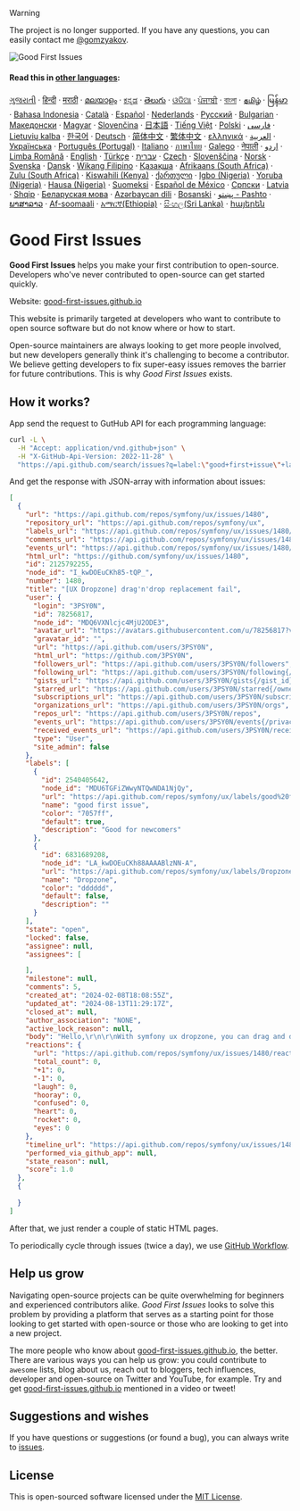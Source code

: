 > [!WARNING]
> The project is no longer supported. If you have any questions, you can easily contact me [@gomzyakov](https://github.com/gomzyakov).

![Good First Issues](./assets/github/social-preview.png)

#### Read this in [other languages](translations/Translations.md):

[ગુજરાતી](translations/README.guj.md)
&middot; [हिन्दी](translations/README.hi.md)
&middot; [मराठी](translations/README.mr.md)
&middot; [മലയാളം](translations/README.ml.md)
&middot; [ಕನ್ನಡ](translations/README.ka.md)
&middot; [తెలుగు](translations/README.te.md)
&middot; [ଓଡିଆ](translations/README.od.md)
&middot; [ਪੰਜਾਬੀ](translations/README.pb.md)
&middot; [বাংলা](translations/README.bn.md)
&middot; [தமிழ்](translations/README.ta.md)
&middot; [မြန်မာ](translations/README.mm_unicode.md)
&middot; [Bahasa Indonesia](translations/README.id.md)
&middot; [Català](translations/README.ca.md)
&middot; [Español](translations/README.es.md)
&middot; [Nederlands](translations/README.nl.md)
&middot; [Русский](translations/README.ru.md)
&middot; [Bulgarian](translations/README.bg.md)
&middot; [Македонски](translations/README.mk.md)
&middot; [Magyar](translations/README.hu.md)
&middot; [Slovenčina](translations/README.slk.md)
&middot; [日本語](translations/README.ja.md)
&middot; [Tiếng Việt](translations/README.vn.md)
&middot; [Polski](translations/README.pl.md)
&middot; [فارسی](translations/README.fa.md)
&middot; [Lietuvių kalba](translations/README.lt.md)
&middot; [한국어](translations/README.ko.md)
&middot; [Deutsch](translations/README.de.md)
&middot; [简体中文](translations/README.zh-cn.md)
&middot; [繁体中文](translations/README.zh-tw.md)
&middot; [ελληνικά](translations/README.gr.md)
&middot; [العربية](translations/README.ar.md)
&middot; [Українська](translations/README.ua.md)
&middot; [Português (Portugal)](translations/README.pt-pt.md)
&middot; [Italiano](translations/README.it.md)
&middot; [ภาษาไทย](translations/README.th.md)
&middot; [Galego](translations/README.gl.md)
&middot; [नेपाली](translations/README.np.md)
&middot; [اردو](translations/README.ur.md)
&middot; [Limba Română](translations/README.ro.md)
&middot; [English](README.md)
&middot; [Türkçe](translations/README.tr.md)
&middot; [עברית](translations/README.hb.md)
&middot; [Czech](translations/README.cs.md)
&middot; [Slovenščina](translations/README.sl.md)
&middot; [Norsk](translations/README.no.md)
&middot; [Svenska](translations/README.se.md)
&middot; [Dansk](translations/README.da.md)
&middot; [Wikang Filipino](translations/README.tl.md)
&middot; [Қазақша](translations/README.kz.md)
&middot; [Afrikaans (South Africa)](translations/README.afk.md)
&middot; [Zulu (South Africa)](translations/README.zul.md)
&middot; [Kiswahili (Kenya)](translations/README.kws.md)
&middot; [ქართული](translations/README.ge.md)
&middot; [Igbo (Nigeria)](translations/README.igb.md)
&middot; [Yoruba (Nigeria)](translations/README.yor.md)
&middot; [Hausa (Nigeria)](translations/README.hau.md)
&middot; [Suomeksi](translations/README.fi.md)
&middot; [Español de México](translations/README.mx.md)
&middot; [Српски](translations/README.sr.md)
&middot; [Latvia](translations/README.lv.md)
&middot; [Shqip](translations/README.al.md)
&middot; [Беларуская мова](translations/README.by.md)
&middot; [Azərbaycan dili](translations/README.aze.md)
&middot; [Bosanski](translations/README.bih.md)
&middot; [پښتو - Pashto](translations/README.ps.md)
&middot; [ພາສາລາວ](translations/README.la.md)
&middot; [Af-soomaali](translations/README.so.md)
&middot; [አማርኛ(Ethiopia)](translations/README.am.md)
&middot; [සිංහල(Sri Lanka)](translations/README.si.md)
&middot; [հայերեն](translations/README.arm.md)

# Good First Issues

**Good First Issues** helps you make your first contribution to open-source. Developers who've never contributed to open-source can get started quickly.

Website: [good-first-issues.github.io](https://good-first-issues.github.io)

This website is primarily targeted at developers who want to contribute to open source software but do not know where or how to start.

Open-source maintainers are always looking to get more people involved, but new developers generally think it's challenging to become a contributor. We believe getting developers to fix super-easy issues removes the barrier for future contributions. This is why *Good First Issues* exists.

## How it works?

App send the request to GutHub API for each programming language:

```bash
curl -L \
  -H "Accept: application/vnd.github+json" \
  -H "X-GitHub-Api-Version: 2022-11-28" \
  "https://api.github.com/search/issues?q=label:\"good+first+issue\"+language:php+state:open+no:assignee&sort=updated&order=desc&per_page=50&page=1"
```

And get the response with JSON-array with information about issues:

```json
[
  {
    "url": "https://api.github.com/repos/symfony/ux/issues/1480",
    "repository_url": "https://api.github.com/repos/symfony/ux",
    "labels_url": "https://api.github.com/repos/symfony/ux/issues/1480/labels{/name}",
    "comments_url": "https://api.github.com/repos/symfony/ux/issues/1480/comments",
    "events_url": "https://api.github.com/repos/symfony/ux/issues/1480/events",
    "html_url": "https://github.com/symfony/ux/issues/1480",
    "id": 2125792255,
    "node_id": "I_kwDOEuCKh85-tQP_",
    "number": 1480,
    "title": "[UX Dropzone] drag'n'drop replacement fail",
    "user": {
      "login": "3PSY0N",
      "id": 78256817,
      "node_id": "MDQ6VXNlcjc4MjU2ODE3",
      "avatar_url": "https://avatars.githubusercontent.com/u/78256817?v=4",
      "gravatar_id": "",
      "url": "https://api.github.com/users/3PSY0N",
      "html_url": "https://github.com/3PSY0N",
      "followers_url": "https://api.github.com/users/3PSY0N/followers",
      "following_url": "https://api.github.com/users/3PSY0N/following{/other_user}",
      "gists_url": "https://api.github.com/users/3PSY0N/gists{/gist_id}",
      "starred_url": "https://api.github.com/users/3PSY0N/starred{/owner}{/repo}",
      "subscriptions_url": "https://api.github.com/users/3PSY0N/subscriptions",
      "organizations_url": "https://api.github.com/users/3PSY0N/orgs",
      "repos_url": "https://api.github.com/users/3PSY0N/repos",
      "events_url": "https://api.github.com/users/3PSY0N/events{/privacy}",
      "received_events_url": "https://api.github.com/users/3PSY0N/received_events",
      "type": "User",
      "site_admin": false
    },
    "labels": [
      {
        "id": 2540405642,
        "node_id": "MDU6TGFiZWwyNTQwNDA1NjQy",
        "url": "https://api.github.com/repos/symfony/ux/labels/good%20first%20issue",
        "name": "good first issue",
        "color": "7057ff",
        "default": true,
        "description": "Good for newcomers"
      },
      {
        "id": 6831689208,
        "node_id": "LA_kwDOEuCKh88AAAABlzNN-A",
        "url": "https://api.github.com/repos/symfony/ux/labels/Dropzone",
        "name": "Dropzone",
        "color": "dddddd",
        "default": false,
        "description": ""
      }
    ],
    "state": "open",
    "locked": false,
    "assignee": null,
    "assignees": [

    ],
    "milestone": null,
    "comments": 5,
    "created_at": "2024-02-08T18:08:55Z",
    "updated_at": "2024-08-13T11:29:17Z",
    "closed_at": null,
    "author_association": "NONE",
    "active_lock_reason": null,
    "body": "Hello,\r\n\r\nWith symfony ux dropzone, you can drag and drop files to add them to the dropzone.\r\nOnce a file is in the zone (file A), if you want to replace it with another file (file B), drag'n'drop doesn't work: file A isn't replaced in the dropzone by file B.\r\nAnd file B opens in a new browser tab.\r\n\r\nIs this a known problem? How can I solve it, please?\r\n\r\n\r\nThanks\r\n\r\n![uxdropzone](https://github.com/symfony/ux/assets/78256817/f9ea1728-4f4b-4287-bcb9-22063b0b47d7)\r\n",
    "reactions": {
      "url": "https://api.github.com/repos/symfony/ux/issues/1480/reactions",
      "total_count": 0,
      "+1": 0,
      "-1": 0,
      "laugh": 0,
      "hooray": 0,
      "confused": 0,
      "heart": 0,
      "rocket": 0,
      "eyes": 0
    },
    "timeline_url": "https://api.github.com/repos/symfony/ux/issues/1480/timeline",
    "performed_via_github_app": null,
    "state_reason": null,
    "score": 1.0
  },
  {
    
  }
]
```

After that, we just render a couple of static HTML pages.

To periodically cycle through issues (twice a day), we use [GitHub Workflow](https://docs.github.com/en/actions/using-workflows).

## Help us grow

Navigating open-source projects can be quite overwhelming for beginners and experienced contributors alike. *Good First Issues* looks to solve this problem by providing a platform that serves as a starting point for those looking to get started with open-source or those who are looking to get into a new project.

The more people who know about [good-first-issues.github.io](https://good-first-issues.github.io), the better. There are various ways you can help us grow: you could contribute to `awesome` lists, blog about us, reach out to bloggers, tech influences, developer and open-source on Twitter and YouTube, for example. Try and get [good-first-issues.github.io](https://good-first-issues.github.io) mentioned in a video or tweet!

## Suggestions and wishes

If you have questions or suggestions (or found a bug), you can always write to [issues](https://github.com/good-first-issues/good-first-issues.github.io/issues).

## License

This is open-sourced software licensed under the [MIT License](https://github.com/good-first-issues/good-first-issues.github.io/blob/main/LICENSE).
